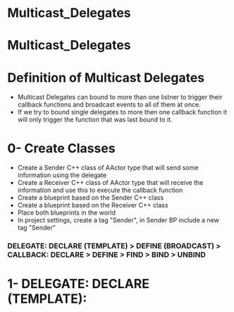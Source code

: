# Multicast_Delegates

# Multicast_Delegates

# Definition of Multicast Delegates
  - Multicast Delegates can bound to more than one listner to trigger their callback functions and broadcast events to all of them at once.
  - If we try to bound single delegates to more then one callback function it will only trigger the function that was last bound to it. 

# 0- Create Classes
  - Create a Sender C++ class of AActor type that will send some information using the delegate
  - Create a Receiver C++ class of AActor type that will receive the information and use this to execute the callback function
  - Create a blueprint based on the Sender C++ class
  - Create a blueprint based on the Receiver C++ class
  - Place both blueprints in the world
  - In project settings, create a tag "Sender", in Sender BP include a new tag "Sender"

  ### DELEGATE: DECLARE (TEMPLATE) > DEFINE (BROADCAST) > CALLBACK: DECLARE > DEFINE > FIND > BIND > UNBIND

# 1- DELEGATE: DECLARE (TEMPLATE): 
